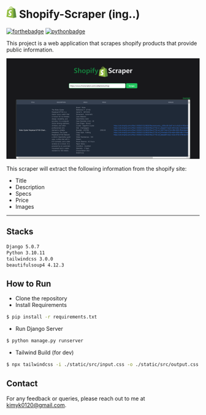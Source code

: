 # <img src="static/image/png/shopify_glyph.png"  alt="intro" style="height: 30px; width: auto;"/>  Shopify-Scraper (ing..)

[//]: # ([![forthebadge]&#40;https://forthebadge.com/images/badges/open-source.svg&#41;]&#40;https://forthebadge.com&#41;)

[![forthebadge](https://forthebadge.com/images/badges/built-with-love.svg)](https://forthebadge.com)
[![pythonbadge](https://forthebadge.com/images/badges/made-with-python.svg)](https://forthebadge.com)

This project is a web application that scrapes shopify products that provide public information. 

<img src="./intro.png"  alt="intro"/>

This scraper will extract the following information from the shopify site:
- Title
- Description
- Specs
- Price
- Images

---

[//]: # (## Updated Features)
[//]: # (2024.09.04)
[//]: # (  - **Company Search:** You can search for a company and get all the employees' information.)

## Stacks
```angular2html
Django 5.0.7
Python 3.10.11
tailwindcss 3.0.0
beautifulsoup4 4.12.3
```
  
## How to Run 

- Clone the repository
- Install Requirements
```bash
$ pip install -r requirements.txt
```
-  Run Django Server
```bash
$ python manage.py runserver
```

- Tailwind Build (for dev)
```bash
$ npx tailwindcss -i ./static/src/input.css -o ./static/src/output.css --watch
```

## Contact

For any feedback or queries, please reach out to me at [kimyk0120@gmail.com](kimyk0120@gmail.com).

